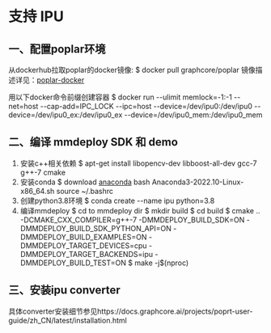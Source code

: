 # 支持 IPU

## 一、配置poplar环境

从dockerhub拉取poplar的docker镜像:
$ docker pull graphcore/poplar
镜像描述详见：[poplar-docker](https://hub.docker.com/r/graphcore/poplar)

用以下docker命令前缀创建容器
$ docker run --ulimit memlock=-1:-1 --net=host --cap-add=IPC_LOCK --ipc=host --device=/dev/ipu0:/dev/ipu0 --device=/dev/ipu0_ex:/dev/ipu0_ex --device=/dev/ipu0_mem:/dev/ipu0_mem

## 二、编译 mmdeploy SDK 和 demo

1. 安装c++相关依赖
   $  apt-get install libopencv-dev libboost-all-dev gcc-7 g++-7 cmake
2. 安装conda
   $  download [anaconda](https://repo.anaconda.com/archive/Anaconda3-2022.10-Linux-x86_64.sh)
   bash Anaconda3-2022.10-Linux-x86_64.sh
   source ~/.bashrc
3. 创建python3.8环境
   $ conda create --name ipu python=3.8
4. 编译mmdeploy
   $ cd to mmdeploy dir
   $ mkdir build
   $ cd build
   $ cmake .. -DCMAKE_CXX_COMPILER=g++-7 -DMMDEPLOY_BUILD_SDK=ON -DMMDEPLOY_BUILD_SDK_PYTHON_API=ON -DMMDEPLOY_BUILD_EXAMPLES=ON -DMMDEPLOY_TARGET_DEVICES=cpu -DMMDEPLOY_TARGET_BACKENDS=ipu -DMMDEPLOY_BUILD_TEST=ON
   $ make -j$(nproc)

## 三、安装ipu converter

具体converter安装细节参见https://docs.graphcore.ai/projects/poprt-user-guide/zh_CN/latest/installation.html

